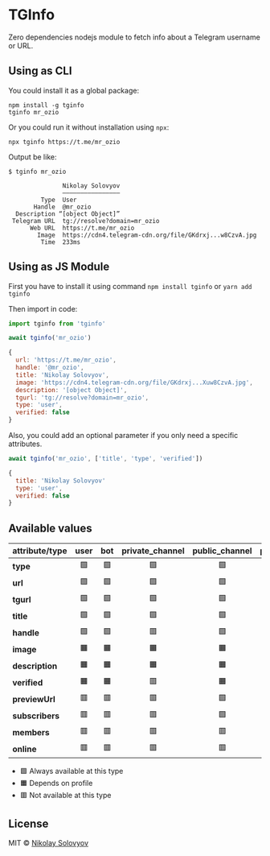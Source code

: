 TGInfo
=======

Zero dependencies nodejs module to fetch info about a Telegram username or URL.

Using as CLI
------------

You could install it as a global package: 

```shell
npm install -g tginfo
tginfo mr_ozio
```

Or you could run it without installation using `npx`:

```shell
npx tginfo https://t.me/mr_ozio
```

Output be like:
```
$ tginfo mr_ozio

               Nikolay Solovyov
               ————————————————
         Type  User
       Handle  @mr_ozio
  Description “[object Object]”
 Telegram URL  tg://resolve?domain=mr_ozio
      Web URL  https://t.me/mr_ozio
        Image  https://cdn4.telegram-cdn.org/file/GKdrxj...w8CzvA.jpg
         Time  233ms
```

Using as JS Module
------------------

First you have to install it using command `npm install tginfo` or `yarn add tginfo`

Then import in code:

```js
import tginfo from 'tginfo'

await tginfo('mr_ozio')

{
  url: 'https://t.me/mr_ozio',
  handle: '@mr_ozio',
  title: 'Nikolay Solovyov',
  image: 'https://cdn4.telegram-cdn.org/file/GKdrxj...Xuw8CzvA.jpg',
  description: '[object Object]',
  tgurl: 'tg://resolve?domain=mr_ozio',
  type: 'user',
  verified: false
}
```

Also, you could add an optional parameter if you only need a specific attributes.

```js
await tginfo('mr_ozio', ['title', 'type', 'verified'])

{
  title: 'Nikolay Solovyov'
  type: 'user', 
  verified: false
}
```

Available values
----------------

| attribute/type  | user | bot | private_channel | public_channel | private_group | public_group |
|-----------------|:----:|:---:|:---------------:|:--------------:|:-------------:|:------------:|
| **type**        |  🟩  | 🟩  |       🟩        |       🟩       |      🟩       |      🟩      |
| **url**         |  🟩  | 🟩  |       🟩        |       🟩       |      🟩       |      🟩      |
| **tgurl**       |  🟩  | 🟩  |       🟩        |       🟩       |      🟩       |      🟩      |
| **title**       |  🟩  | 🟩  |       🟩        |       🟩       |      🟩       |      🟩      |
| **handle**      |  🟩  | 🟩  |       🟥        |       🟩       |      🟥       |      🟩      |
| **image**       |  🟧  | 🟧  |       🟧        |       🟧       |      🟧       |      🟧      |
| **description** |  🟧  | 🟧  |       🟧        |       🟧       |      🟧       |      🟧      |
| **verified**    |  🟧  | 🟧  |       🟥        |       🟧       |      🟥       |      🟥      |
| **previewUrl**  |  🟥  | 🟥  |       🟥        |       🟩       |      🟥       |      🟥      |
| **subscribers** |  🟥  | 🟥  |       🟥        |       🟩       |      🟩       |      🟥      |
| **members**     |  🟥  | 🟥  |       🟥        |       🟥       |      🟥       |      🟩      |
| **online**      |  🟥  | 🟥  |       🟥        |       🟥       |      🟥       |      🟧      |

* 🟩 Always available at this type 
* 🟧 Depends on profile
* 🟥 Not available at this type

License
-------
MIT © [Nikolay Solovyov](https://ozio.io)
